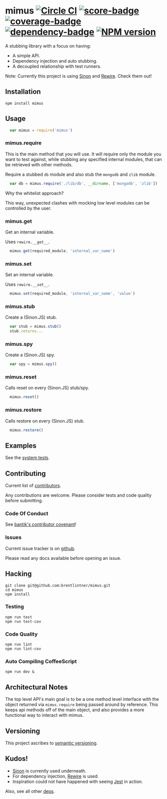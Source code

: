 # mimus [![Circle CI](https://circleci.com/gh/brentlintner/mimus.svg?style=shield)](https://circleci.com/gh/brentlintner/mimus) [![score-badge](https://vile.io/api/v0/projects/mimus/badges/score?token=USryyHar5xQs7cBjNUdZ)](https://vile.io/~brentlintner/mimus) [![coverage-badge](https://vile.io/api/v0/projects/mimus/badges/coverage?token=USryyHar5xQs7cBjNUdZ)](https://vile.io/~brentlintner/mimus) [![dependency-badge](https://vile.io/api/v0/projects/mimus/badges/dependency?token=USryyHar5xQs7cBjNUdZ)](https://vile.io/~brentlintner/mimus) [![NPM version](https://badge.fury.io/js/mimus.svg)](http://badge.fury.io/js/mimus)

A stubbing library with a focus on having:

* A simple API.
* Dependency injection and auto stubbing.
* A decoupled relationship with test runners.

Note: Currently this project is using [Sinon](http://sinonjs.org) and [Rewire](https://www.npmjs.org/package/rewire). Check them out!

## Installation

    npm install mimus

## Usage

```javascript
  var mimus = require('mimus')
```

### mimus.require

This is the main method that you will use. It will require only the module
you want to test against, while stubbing any specified internal modules,
that can be retrieved with other methods.

Require a stubbed `db` module and also stub the `mongodb` and `zlib` module.

```javascript
  var db = mimus.require('./lib/db', __dirname, ['mongodb', 'zlib'])
```
Why the whitelist approach?

This way, unexpected clashes with mocking low level modules can be controlled by the user.

### mimus.get

Get an internal variable.

Uses `rewire.__get__`.

```javascript
  mimus.get(required_module, 'internal_var_name')
```

### mimus.set

Set an internal variable.

Uses `rewire.__set__`.

```javascript
  mimus.set(required_module, 'internal_var_name', 'value')
```

### mimus.stub

Create a (Sinon.JS) stub.

```javascript
  var stub = mimus.stub()
  stub.returns...
```

### mimus.spy

Create a (Sinon.JS) spy.

```javascript
  var spy = mimus.spy()
```

### mimus.reset

Calls reset on every (Sinon.JS) stub/spy.

```javascript
  mimus.reset()
```

### mimus.restore

Calls restore on every (Sinon.JS) stub.

```javascript
  mimus.restore()
```

## Examples

See the [system tests](test/system/example.coffee).

## Contributing

Current list of [contributors](https://github.com/brentlintner/mimus/graphs/contributors).

Any contributions are welcome. Please consider tests and code quality before submitting.

### Code Of Conduct

See [bantik's contributor covenant](https://github.com/Bantik/contributor_covenant/blob/master/CODE_OF_CONDUCT.md)!

### Issues

Current issue tracker is on [github](https://github.com/brentlintner/mimus/issues).

Please read any docs available before opening an issue.

## Hacking

    git clone git@github.com:brentlintner/mimus.git
    cd mimus
    npm install

### Testing

    npm run test
    npm run test-cov

### Code Quality

    npm run lint
    npm run lint-cov

### Auto Compiling CoffeeScript

    npm run dev &

## Architectural Notes

The top level API's main goal is to be a one method level interface with the object
returned via `mimus.require` being passed around by reference. This keeps api methods off
of the main object, and also provides a more functional way to interact with mimus.

## Versioning

This project ascribes to [semantic versioning](http://semver.org).

## Kudos!

* [Sinon](http://sinonjs.org) is currently used underneath.
* For dependency injection, [Rewire](https://www.npmjs.org/package/rewire) is used.
* Inspiration could not have happened with seeing [Jest](http://facebook.github.io/jest/) in action.

Also, see all other [deps](package.json).
